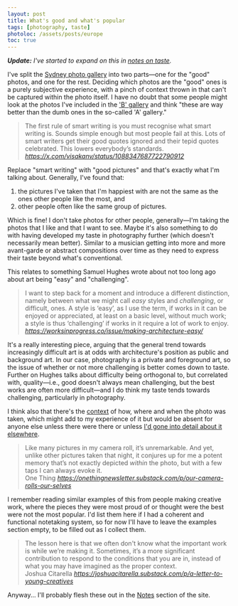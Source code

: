 ```yaml
---
layout: post
title: What's good and what's popular
tags: [photography, taste]
photoloc: /assets/posts/europe
toc: true
---
```


***Update:** I've started to expand on this in [notes on taste](/notes/taste).*

I've split the [Sydney photo gallery](/photos/sydney-1) into two parts—one for the "good" photos, and one for the rest. Deciding which photos are the "good" ones is a purely subjective experience, with a pinch of context thrown in that can't be captured within the photo itself. I have no doubt that some people might look at the photos I've included in the ['B' gallery](/photos/sydney-2) and think "these are way better than the dumb ones in the so-called 'A' gallery."

<blockquote class="quoteback" darkmode="" data-title="(1)%20Visakan%20Veerasamy%20on%20X%3A%20%22The%20first%20rule%20of%20smart%20writing%20is%20you%20must%20recognise%20what%20smart%20writing%20is.%20Sounds%20simple%20enough%20but%20most%20people%20fail%20at%20this.%20Lots%20of%20smart%20writers%20get%20their%20good%20quotes%20ignored%20and%20their%20tepid%20quotes%20celebrated.%20This%20lowers%20everybody%E2%80%99s%20standards.%20Orwell%20warmed%20about%20this%22%20%2F%20X" data-author="" cite="https://x.com/visakanv/status/1088347687722790912">
The first rule of smart writing is you must recognise what smart writing is. Sounds simple enough but most people fail at this. Lots of smart writers get their good quotes ignored and their tepid quotes celebrated. This lowers everybody’s standards.
<footer> <cite><a href="https://x.com/visakanv/status/1088347687722790912">https://x.com/visakanv/status/1088347687722790912</a></cite></footer>
</blockquote>
<script note="" src="https://cdn.jsdelivr.net/gh/Blogger-Peer-Review/quotebacks@1/quoteback.js"></script>

Replace "smart writing" with "good pictures" and that's exactly what I'm talking about. Generally, I've found that: 
1. the pictures I've taken that I'm happiest with are not the same as the ones other people like the most, and
2. other people often like the same group of pictures.

Which is fine! I don't take photos for other people, generally—I'm taking the photos that I like and that I want to see. Maybe it's also something to do with having developed my taste in photography further (which doesn't necessarily mean better). Similar to a musician getting into more and more avant-garde or abstract compositions over time as they need to express their taste beyond what's conventional.

This relates to something Samuel Hughes wrote about not too long ago about art being "easy" and "challenging".

<blockquote class="quoteback" darkmode="" data-title="Making%20architecture%20easy%20-%20Works%20in%20Progress" data-author="" cite="https://worksinprogress.co/issue/making-architecture-easy/">
  I want to step back for a moment and introduce a different distinction, namely between what we might call <em>easy </em>styles and <em>challenging</em>, or difficult, ones. A style is ‘easy’, as I use the term, if works in it can be enjoyed or appreciated, at least on a basic level, without much work; a style is thus ‘challenging’ if works in it require a lot of work to enjoy.
  <footer> <cite><a href="https://worksinprogress.co/issue/making-architecture-easy/">https://worksinprogress.co/issue/making-architecture-easy/</a></cite></footer>
</blockquote>
<script note="" src="https://cdn.jsdelivr.net/gh/Blogger-Peer-Review/quotebacks@1/quoteback.js"></script>

It's a really interesting piece, arguing that the general trend towards increasingly difficult art is at odds with architecture's position as public and background art. In our case, photography is a private and foreground art, so the issue of whether or not more challenging is better comes down to taste. Further on Hughes talks about difficulty being orthogonal to, but correlated with, quality—i.e., good doesn't always mean challenging, but the best works are often more difficult—and I do think my taste tends towards challenging, particularly in photography.

I think also that there's the [context](/notes/context) of how, where and when the photo was taken, which might add to my experience of it but would be absent for anyone else unless there were there or unless [I'd gone into detail about it elsewhere](/posts/one-photo).

<blockquote class="quoteback" darkmode="" data-title="%F0%9F%9F%A7%20Our%20camera%20rolls%2C%20our%20selves%20" data-author="One Thing" cite="https://onethingnewsletter.substack.com/p/our-camera-rolls-our-selves">
  Like many pictures in my camera roll, it’s unremarkable. And yet, unlike other pictures taken that night, it conjures up for me a potent memory that’s not exactly depicted <em>within</em> the photo, but with a few taps I can always evoke it.
  <footer>One Thing<cite> <a href="https://onethingnewsletter.substack.com/p/our-camera-rolls-our-selves">https://onethingnewsletter.substack.com/p/our-camera-rolls-our-selves</a></cite></footer>
</blockquote><script note="" src="https://cdn.jsdelivr.net/gh/Blogger-Peer-Review/quotebacks@1/quoteback.js"></script>

I remember reading similar examples of this from people making creative work, where the pieces they were most proud of or thought were the best were not the most popular. I'd list them here if I had a coherent and functional notetaking system, so for now I'll have to leave the examples section empty, to be filled out as I collect them.

<blockquote class="quoteback" darkmode="" data-title="A%20Letter%20to%20Young%20Creatives" data-author="Joshua Citarella" cite="https://joshuacitarella.substack.com/p/a-letter-to-young-creatives">
  The lesson here is that we often don't know what the important work is while we’re making it. Sometimes, it’s a more significant contribution to respond to the conditions that you are in, instead of what you may have imagined as the proper context.
  <footer>Joshua Citarella <cite><a href="https://joshuacitarella.substack.com/p/a-letter-to-young-creatives">https://joshuacitarella.substack.com/p/a-letter-to-young-creatives</a></cite></footer>
</blockquote><script note="" src="https://cdn.jsdelivr.net/gh/Blogger-Peer-Review/quotebacks@1/quoteback.js"></script>

Anyway... I'll probably flesh these out in the [Notes](/notes) section of the site.